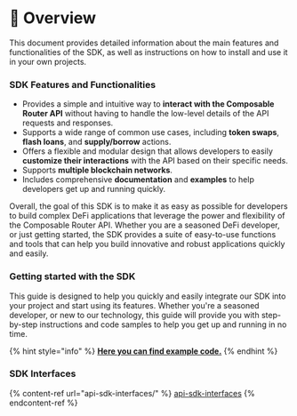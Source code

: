 # 🔮 Overview

This document provides detailed information about the main features and functionalities of the SDK, as well as instructions on how to install and use it in your own projects.

### SDK Features and Functionalities

* Provides a simple and intuitive way to **interact with the Composable Router API** without having to handle the low-level details of the API requests and responses.
* Supports a wide range of common use cases, including **token swaps**, **flash loans**, and **supply/borrow** actions.
* Offers a flexible and modular design that allows developers to easily **customize their interactions** with the API based on their specific needs.
* Supports **multiple blockchain networks**.
* Includes comprehensive **documentation** and **examples** to help developers get up and running quickly.

Overall, the goal of this SDK is to make it as easy as possible for developers to build complex DeFi applications that leverage the power and flexibility of the Composable Router API. Whether you are a seasoned DeFi developer, or just getting started, the SDK provides a suite of easy-to-use functions and tools that can help you build innovative and robust applications quickly and easily.

### Getting started with the SDK

This guide is designed to help you quickly and easily integrate our SDK into your project and start using its features. Whether you're a seasoned developer, or new to our technology, this guide will provide you with step-by-step instructions and code samples to help you get up and running in no time.

{% hint style="info" %}
[**Here you can find example code.**](https://github.com/dinngo/composable-router-api-sdk/blob/master/examples/uniswap-v3-swap-and-aave-v3-supply.ts)
{% endhint %}

### SDK Interfaces

{% content-ref url="api-sdk-interfaces/" %}
[api-sdk-interfaces](api-sdk-interfaces/)
{% endcontent-ref %}



